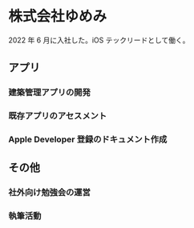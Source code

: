 # 株式会社ゆめみ

2022 年 6 月に入社した。iOS テックリードとして働く。

## アプリ

### 建築管理アプリの開発

### 既存アプリのアセスメント

### Apple Developer 登録のドキュメント作成

## その他

### 社外向け勉強会の運営

### 執筆活動
